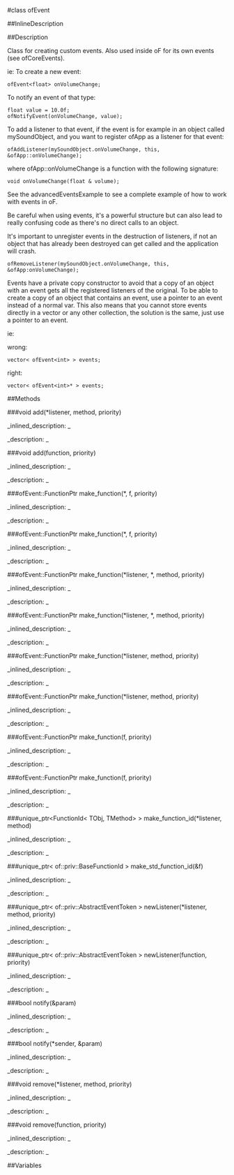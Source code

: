 #class ofEvent


<!--
_visible: True_
_advanced: False_
_istemplated: False_
_extends: of::priv::BaseEvent<of::priv::Function<T, Mutex>, Mutex>_
-->

##InlineDescription






##Description

Class for creating custom events. Also used inside oF for its own events (see ofCoreEvents).

ie: To create a new event:

~~~~{.cpp}
ofEvent<float> onVolumeChange;
~~~~

To notify an event of that type:

~~~~{.cpp}
float value = 10.0f;
ofNotifyEvent(onVolumeChange, value);
~~~~

To add a listener to that event, if the event is for example in an object called mySoundObject, and you want to register ofApp as a listener for that event:

~~~~{.cpp}
ofAddListener(mySoundObject.onVolumeChange, this, &ofApp::onVolumeChange);
~~~~

where ofApp::onVolumeChange is a function with the following signature:

~~~~{.cpp}
void onVolumeChange(float & volume);
~~~~

See the advancedEventsExample to see a complete example of how to work with events in oF.

Be careful when using events, it's a powerful structure but can also lead to really confusing code as there's no direct calls to an object.

It's important to unregister events in the destruction of listeners, if not an object that has already been destroyed can get called and the application will crash.

~~~~{.cpp}
ofRemoveListener(mySoundObject.onVolumeChange, this, &ofApp:onVolumeChange);
~~~~

Events have a private copy constructor to avoid that a copy of an object with an event gets all the registered listeners of the original. To be able to create a copy of an object that contains an event, use a pointer to an event instead of a normal var. This also means that you cannot store events directly in a vector or any other collection, the solution is the same, just use a pointer to an event.

ie:

wrong:
~~~~{.cpp}
vector< ofEvent<int> > events;
~~~~

right:
~~~~{.cpp}
vector< ofEvent<int>* > events;
~~~~





##Methods



###void add(*listener, method, priority)

<!--
_syntax: add(*listener, method, priority)_
_name: add_
_returns: void_
_returns_description: _
_parameters: TObj *listener, TMethod method, int priority_
_access: public_
_version_started: 0.9.0_
_version_deprecated: _
_summary: _
_constant: False_
_static: False_
_visible: True_
_advanced: False_
-->

_inlined_description: _







_description: _







<!----------------------------------------------------------------------------->

###void add(function, priority)

<!--
_syntax: add(function, priority)_
_name: add_
_returns: void_
_returns_description: _
_parameters: TFunction function, int priority_
_access: public_
_version_started: 0.9.0_
_version_deprecated: _
_summary: _
_constant: False_
_static: False_
_visible: True_
_advanced: False_
-->

_inlined_description: _







_description: _







<!----------------------------------------------------------------------------->

###ofEvent::FunctionPtr make_function(*, f, priority)

<!--
_syntax: make_function(*, f, priority)_
_name: make_function_
_returns: ofEvent::FunctionPtr_
_returns_description: _
_parameters: function< bool (const void *, T &) > f, int priority_
_access: protected_
_version_started: 0.9.0_
_version_deprecated: _
_summary: _
_constant: False_
_static: False_
_visible: True_
_advanced: False_
-->

_inlined_description: _







_description: _







<!----------------------------------------------------------------------------->

###ofEvent::FunctionPtr make_function(*, f, priority)

<!--
_syntax: make_function(*, f, priority)_
_name: make_function_
_returns: ofEvent::FunctionPtr_
_returns_description: _
_parameters: function< void (const void *, T &) > f, int priority_
_access: protected_
_version_started: 0.9.0_
_version_deprecated: _
_summary: _
_constant: False_
_static: False_
_visible: True_
_advanced: False_
-->

_inlined_description: _







_description: _







<!----------------------------------------------------------------------------->

###ofEvent::FunctionPtr make_function(*listener, *, method, priority)

<!--
_syntax: make_function(*listener, *, method, priority)_
_name: make_function_
_returns: ofEvent::FunctionPtr_
_returns_description: _
_parameters: TObj *listener, bool (TObj::*)(const void *, T &) method, int priority_
_access: protected_
_version_started: 0.9.0_
_version_deprecated: _
_summary: _
_constant: False_
_static: False_
_visible: True_
_advanced: False_
-->

_inlined_description: _







_description: _







<!----------------------------------------------------------------------------->

###ofEvent::FunctionPtr make_function(*listener, *, method, priority)

<!--
_syntax: make_function(*listener, *, method, priority)_
_name: make_function_
_returns: ofEvent::FunctionPtr_
_returns_description: _
_parameters: TObj *listener, void (TObj::*)(const void *, T &) method, int priority_
_access: protected_
_version_started: 0.9.0_
_version_deprecated: _
_summary: _
_constant: False_
_static: False_
_visible: True_
_advanced: False_
-->

_inlined_description: _







_description: _







<!----------------------------------------------------------------------------->

###ofEvent::FunctionPtr make_function(*listener, method, priority)

<!--
_syntax: make_function(*listener, method, priority)_
_name: make_function_
_returns: ofEvent::FunctionPtr_
_returns_description: _
_parameters: TObj *listener, bool (TObj::*)(T &) method, int priority_
_access: protected_
_version_started: 0.9.0_
_version_deprecated: _
_summary: _
_constant: False_
_static: False_
_visible: True_
_advanced: False_
-->

_inlined_description: _







_description: _







<!----------------------------------------------------------------------------->

###ofEvent::FunctionPtr make_function(*listener, method, priority)

<!--
_syntax: make_function(*listener, method, priority)_
_name: make_function_
_returns: ofEvent::FunctionPtr_
_returns_description: _
_parameters: TObj *listener, void (TObj::*)(T &) method, int priority_
_access: protected_
_version_started: 0.9.0_
_version_deprecated: _
_summary: _
_constant: False_
_static: False_
_visible: True_
_advanced: False_
-->

_inlined_description: _







_description: _







<!----------------------------------------------------------------------------->

###ofEvent::FunctionPtr make_function(f, priority)

<!--
_syntax: make_function(f, priority)_
_name: make_function_
_returns: ofEvent::FunctionPtr_
_returns_description: _
_parameters: function< bool (T &) > f, int priority_
_access: protected_
_version_started: 0.9.0_
_version_deprecated: _
_summary: _
_constant: False_
_static: False_
_visible: True_
_advanced: False_
-->

_inlined_description: _







_description: _







<!----------------------------------------------------------------------------->

###ofEvent::FunctionPtr make_function(f, priority)

<!--
_syntax: make_function(f, priority)_
_name: make_function_
_returns: ofEvent::FunctionPtr_
_returns_description: _
_parameters: function< void (T &) > f, int priority_
_access: protected_
_version_started: 0.9.0_
_version_deprecated: _
_summary: _
_constant: False_
_static: False_
_visible: True_
_advanced: False_
-->

_inlined_description: _







_description: _







<!----------------------------------------------------------------------------->

###unique_ptr<FunctionId< TObj, TMethod>  > make_function_id(*listener, method)

<!--
_syntax: make_function_id(*listener, method)_
_name: make_function_id_
_returns: unique_ptr<FunctionId< TObj, TMethod>  >_
_returns_description: _
_parameters: TObj *listener, TMethod method_
_access: protected_
_version_started: 0.9.0_
_version_deprecated: _
_summary: _
_constant: False_
_static: False_
_visible: True_
_advanced: False_
-->

_inlined_description: _







_description: _







<!----------------------------------------------------------------------------->

###unique_ptr< of::priv::BaseFunctionId > make_std_function_id(&f)

<!--
_syntax: make_std_function_id(&f)_
_name: make_std_function_id_
_returns: unique_ptr< of::priv::BaseFunctionId >_
_returns_description: _
_parameters: const F &f_
_access: protected_
_version_started: 0.10.0_
_version_deprecated: _
_summary: _
_constant: False_
_static: False_
_visible: True_
_advanced: False_
-->

_inlined_description: _







_description: _







<!----------------------------------------------------------------------------->

###unique_ptr< of::priv::AbstractEventToken > newListener(*listener, method, priority)

<!--
_syntax: newListener(*listener, method, priority)_
_name: newListener_
_returns: unique_ptr< of::priv::AbstractEventToken >_
_returns_description: _
_parameters: TObj *listener, TMethod method, int priority_
_access: public_
_version_started: 0.10.0_
_version_deprecated: _
_summary: _
_constant: False_
_static: False_
_visible: True_
_advanced: False_
-->

_inlined_description: _







_description: _







<!----------------------------------------------------------------------------->

###unique_ptr< of::priv::AbstractEventToken > newListener(function, priority)

<!--
_syntax: newListener(function, priority)_
_name: newListener_
_returns: unique_ptr< of::priv::AbstractEventToken >_
_returns_description: _
_parameters: TFunction function, int priority_
_access: public_
_version_started: 0.10.0_
_version_deprecated: _
_summary: _
_constant: False_
_static: False_
_visible: True_
_advanced: False_
-->

_inlined_description: _







_description: _







<!----------------------------------------------------------------------------->

###bool notify(&param)

<!--
_syntax: notify(&param)_
_name: notify_
_returns: bool_
_returns_description: _
_parameters: T &param_
_access: public_
_version_started: 0.10.0_
_version_deprecated: _
_summary: _
_constant: False_
_static: False_
_visible: True_
_advanced: False_
-->

_inlined_description: _







_description: _







<!----------------------------------------------------------------------------->

###bool notify(*sender, &param)

<!--
_syntax: notify(*sender, &param)_
_name: notify_
_returns: bool_
_returns_description: _
_parameters: const void *sender, T &param_
_access: public_
_version_started: 0.9.0_
_version_deprecated: _
_summary: _
_constant: False_
_static: False_
_visible: True_
_advanced: False_
-->

_inlined_description: _







_description: _







<!----------------------------------------------------------------------------->

###void remove(*listener, method, priority)

<!--
_syntax: remove(*listener, method, priority)_
_name: remove_
_returns: void_
_returns_description: _
_parameters: TObj *listener, TMethod method, int priority_
_access: public_
_version_started: 0.9.0_
_version_deprecated: _
_summary: _
_constant: False_
_static: False_
_visible: True_
_advanced: False_
-->

_inlined_description: _







_description: _







<!----------------------------------------------------------------------------->

###void remove(function, priority)

<!--
_syntax: remove(function, priority)_
_name: remove_
_returns: void_
_returns_description: _
_parameters: TFunction function, int priority_
_access: public_
_version_started: 0.9.0_
_version_deprecated: _
_summary: _
_constant: False_
_static: False_
_visible: True_
_advanced: False_
-->

_inlined_description: _







_description: _







<!----------------------------------------------------------------------------->

##Variables



